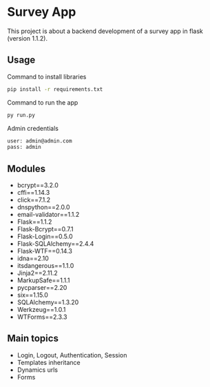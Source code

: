 # Survey App

This project is about a backend development of a survey app in flask (version 1.1.2).

## Usage
Command to install libraries
```bash
pip install -r requirements.txt 
```
Command to run the app
```bash
py run.py
```

Admin credentials
```bash
user: admin@admin.com
pass: admin
```

## Modules
* bcrypt==3.2.0
* cffi==1.14.3
* click==7.1.2
* dnspython==2.0.0
* email-validator==1.1.2
* Flask==1.1.2
* Flask-Bcrypt==0.7.1
* Flask-Login==0.5.0
* Flask-SQLAlchemy==2.4.4
* Flask-WTF==0.14.3
* idna==2.10
* itsdangerous==1.1.0
* Jinja2==2.11.2
* MarkupSafe==1.1.1
* pycparser==2.20
* six==1.15.0
* SQLAlchemy==1.3.20
* Werkzeug==1.0.1
* WTForms==2.3.3

## Main topics
* Login, Logout, Authentication, Session
* Templates inheritance
* Dynamics urls
* Forms